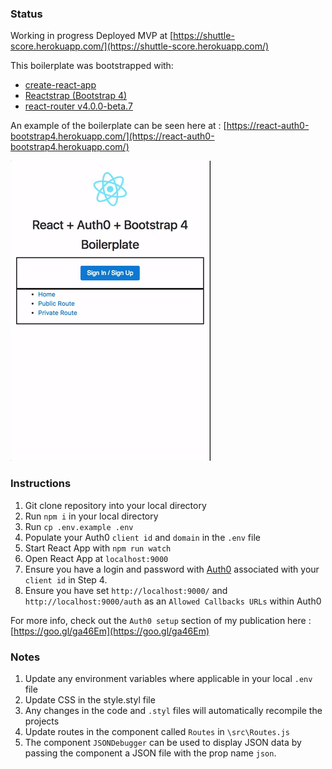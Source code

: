 ### Status
Working in progress
Deployed MVP at [https://shuttle-score.herokuapp.com/](https://shuttle-score.herokuapp.com/)


This boilerplate was bootstrapped with:   
* [create-react-app](https://github.com/facebookincubator/create-react-app) 
* [Reactstrap (Bootstrap 4)](https://github.com/reactstrap/reactstrap)  
* [react-router v4.0.0-beta.7](https://github.com/ReactTraining/react-router/releases)

An example of the boilerplate can be seen here at : [https://react-auth0-bootstrap4.herokuapp.com/](https://react-auth0-bootstrap4.herokuapp.com/)

![Example](https://github.com/iankhor/files/blob/master/react-auth0-bootstrap/1.%20react-auth0-bootstrap.gif)

### Instructions
1. Git clone repository into your local directory
2. Run ```npm i``` in your local directory
3. Run ```cp .env.example .env```
4. Populate your Auth0 `client id` and `domain` in the `.env` file  
5. Start React App with ```npm run watch```   
6. Open React App at ```localhost:9000```    
7. Ensure you have a login and password with [Auth0](https://www.auth0.com) associated with your `client id` in Step 4.
8. Ensure you have set `http://localhost:9000/` and `http://localhost:9000/auth` as an `Allowed Callbacks URLs` within Auth0  

For more info, check out the `Auth0 setup` section of my publication here : [https://goo.gl/ga46Em](https://goo.gl/ga46Em)

### Notes
1. Update any environment variables where applicable in your local ```.env``` file
2. Update CSS in the style.styl file
3. Any changes in the code and ```.styl``` files will automatically recompile the projects
4. Update routes in the component called ```Routes``` in ```\src\Routes.js```
5. The component ```JSONDebugger``` can be used to display JSON data by passing the component a JSON file with the prop name ```json```.